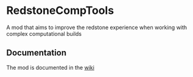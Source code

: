 # RedstoneCompTools
 A mod that aims to improve the redstone experience when working with complex computational builds

 ## Documentation
 The mod is documented in the [wiki](/JTechGaming/RedstoneCompTools/wiki)
